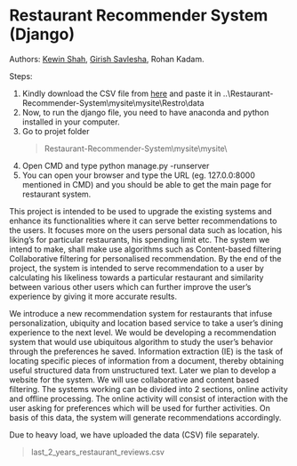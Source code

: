 # Restaurant Recommender System (Django)
 
 Authors: [Kewin Shah](https://github.com/kewinshah25), [Girish Savlesha](https://github.com/girishsavlesha), Rohan Kadam.
 
Steps: 
1. Kindly download the CSV file from [here](https://drive.google.com/drive/folders/1hFhBNOVsVEZSMGqJezhaqWCb0rtAogtX?usp=sharing)
and paste it in ..\Restaurant-Recommender-System\mysite\mysite\Restro\data
2. Now, to run the django file, you need to have anaconda and python installed in your computer.
3. Go to projet folder 
   > Restaurant-Recommender-System\mysite\mysite\
4. Open CMD and type python manage.py -runserver
5. You can open your browser and type the URL (eg. 127.0.0:8000 mentioned in CMD) and you should be able to get the main page for restaurant system.

This project is intended to be used to upgrade the existing systems and enhance its
functionalities where it can serve better recommendations to the users. It focuses more on
the users personal data such as location, his liking’s for particular restaurants, his spending
limit etc. The system we intend to make, shall make use algorithms such as Content-based
filtering Collaborative filtering for personalised recommendation. By the end of the project,
the system is intended to serve recommendation to a user by calculating his likeliness towards
a particular restaurant and similarity between various other users which can further improve
the user’s experience by giving it more accurate results.

We introduce a new recommendation system for restaurants that infuse personalization,
ubiquity and location based service to take a user’s dining experience to the next level. We
would be developing a recommendation system that would use ubiquitous algorithm to study
the user’s behavior through the preferences he saved. Information extraction (IE) is the task
of locating specific pieces of information from a document, thereby obtaining useful structured
data from unstructured text. Later we plan to develop a website for the system. We will
use collaborative and content based filtering. The systems working can be divided into 2
sections, online activity and offline processing. The online activity will consist of interaction
with the user asking for preferences which will be used for further activities. On basis of this
data, the system will generate recommendations accordingly.


Due to heavy load, we have uploaded the data (CSV) file separately. 
>last_2_years_restaurant_reviews.csv

